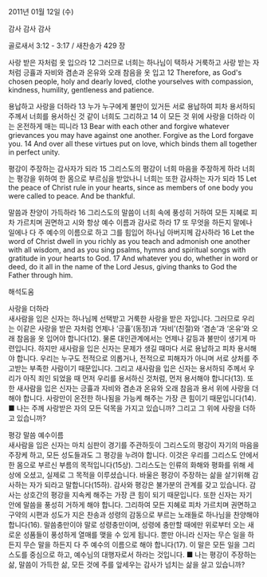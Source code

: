 2011년 01월 12일 (수)

감사 감사 감사



골로새서 3:12 - 3:17 / 새찬송가 429 장


사랑 받은 자처럼 옷 입으라
12 그러므로 너희는 하나님이 택하사 거룩하고 사랑 받는 자처럼 긍휼과 자비와 겸손과 온유와 오래 참음을 옷 입고
12 Therefore, as God's chosen people, holy and dearly loved, clothe yourselves with compassion, kindness, humility, gentleness and patience.

용납하고 사랑을 더하라 
13 누가 누구에게 불만이 있거든 서로 용납하여 피차 용서하되 주께서 너희를 용서하신 것 같이 너희도 그리하고 14 이 모든 것 위에 사랑을 더하라 이는 온전하게 매는 띠니라
13 Bear with each other and forgive whatever grievances you may have against one another. Forgive as the Lord forgave you. 14 And over all these virtues put on love, which binds them all together in perfect unity.

평강이 주장하는 감사자가 되라 
15 그리스도의 평강이 너희 마음을 주장하게 하라 너희는 평강을 위하여 한 몸으로 부르심을 받았나니 너희는 또한 감사하는 자가 되라
15 Let the peace of Christ rule in your hearts, since as members of one body you were called to peace. And be thankful.

말씀과 찬양이 가득하라 
16 그리스도의 말씀이 너희 속에 풍성히 거하여 모든 지혜로 피차 가르치며 권면하고 시와 항상 예수 이름과 감사로 하라 17 또 무엇을 하든지 말에나 일에나 다 주 예수의 이름으로 하고 그를 힘입어 하나님 아버지께 감사하라
16 Let the word of Christ dwell in you richly as you teach and admonish one another with all wisdom, and as you sing psalms, hymns and spiritual songs with gratitude in your hearts to God. 17 And whatever you do, whether in word or deed, do it all in the name of the Lord Jesus, giving thanks to God the Father through him.

해석도움





사랑을 더하라  
새사람을 입은 신자는 하나님께 선택받고 거룩한 사랑을 받은 자입니다. 그러므로 우리는 이같은 사랑을 받은 자처럼 언제나 ‘긍휼’(동정)과 ‘자비’(친절)와 ‘겸손’과 ‘온유’와 오래 참음을 옷 입어야 합니다(12). 물론 대인관계에서는 언제나 갈등과 불만이 생기게 마련입니다. 하지만 새사람을 입은 신자는 문제가 생길 때마다 서로 용납하고 피차 용서해야 합니다. 우리는 누구도 전적으로 의롭거나, 전적으로 피해자가 아니며 서로 상처를 주고받는 부족한 사람이기 때문입니다. 그리고 새사람을 입은 신자는 용서하되 주께서 우리가 아직 죄인 되었을 때 먼저 우리를 용서하신 것처럼, 먼저 용서해야 합니다(13). 또한 새사람을 입은 신자는 긍휼과 자비와 겸손과 온유와 오래 참음과 용서 위에 사랑을 더해야 합니다. 사랑만이 온전한 하나됨을 가능케 해주는 가장 큰 힘이기 때문입니다(14).   
■ 나는 주께 사랑받은 자의 모든 덕목을 가지고 있습니까? 그리고 그 위에 사랑을 더하고 있습니까?  

평강 말씀 예수이름  
새사람을 입은 신자는 마치 심판이 경기를 주관하듯이 그리스도의 평강이 자기의 마음을 주장케 하고, 모든 성도들과도 그 평강을 누려야 합니다. 이것은 우리를 그리스도 안에서 한 몸으로 부르신 부름의 목적입니다(15상). 그리스도는 인류의 화해와 평화를 위해 세상에 오셨고, 실제로 그 목적을 이루셨습니다. 바울은 평강이 주장하는 삶을 살기위해 감사하는 자가 되라고 말합니다(15하). 감사와 평강은 불가분의 관계를 갖고 있습니다. 감사는 상호간의 평강을 지속케 해주는 가장 큰 힘이 되기 때문입니다. 또한 신자는 자기 안에 말씀을 풍성히 거하게 해야 합니다. 그리하여 모든 지혜로 피차 가르치며 권면하고 구약의 시편과 성도가 지은 찬송과 성령의 감동으로 부르는 노래들로 하나님을 찬양해야 합니다(16). 말씀충만이야 말로 성령충만이며, 성령에 충만할 때에만 위로부터 오는 새로운 성품들이 풍성하게 열매를 맺을 수 있게 됩니다. 뿐만 아니라 신자는 무슨 일을 하든지 무슨 말을 하든지 다 주 예수의 이름으로 해야 합니다(17). 이 말은 모든 일을 그리스도를 중심으로 하고, 예수님의 대행자로서 하라는 것입니다. 
■ 나는 평강이 주장하는 삶, 말씀이 가득한 삶, 모든 것에 주를 앞세우는 감사가 넘치는 삶을 살고 있습니까?